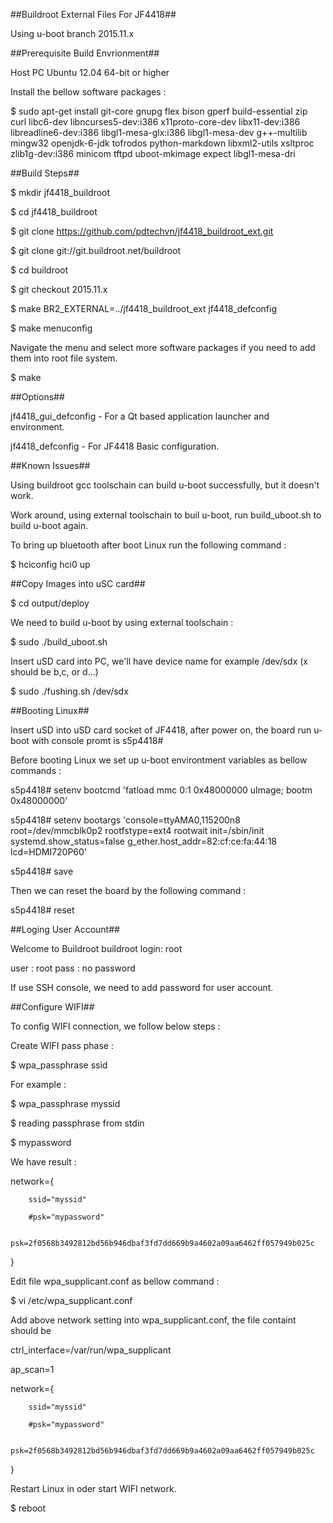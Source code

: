 ##Buildroot External Files For JF4418##
   
   Using u-boot branch 2015.11.x   
    
##Prerequisite Build Envrionment##

   Host PC Ubuntu 12.04 64-bit or higher
   
   Install the bellow software packages :
   
   $ sudo apt-get install git-core gnupg flex bison gperf build-essential
     zip curl libc6-dev libncurses5-dev:i386 x11proto-core-dev
     libx11-dev:i386 libreadline6-dev:i386 libgl1-mesa-glx:i386
     libgl1-mesa-dev g++-multilib mingw32 openjdk-6-jdk tofrodos
     python-markdown libxml2-utils xsltproc zlib1g-dev:i386
     minicom tftpd uboot-mkimage expect libgl1-mesa-dri

##Build Steps##

   $ mkdir jf4418_buildroot
   
   $ cd jf4418_buildroot
   
   $ git clone https://github.com/pdtechvn/jf4418_buildroot_ext.git
   
   $ git clone git://git.buildroot.net/buildroot
   
   $ cd buildroot
   
   $ git checkout 2015.11.x
   
   $ make BR2_EXTERNAL=../jf4418_buildroot_ext jf4418_defconfig    
   
   $ make menuconfig
   
   Navigate the menu and select more software packages if you need to add them into root file system.
   
   $ make 

##Options##

   jf4418_gui_defconfig - For a Qt based application launcher and environment.

   jf4418_defconfig     - For JF4418 Basic configuration.

##Known Issues##

   Using buildroot gcc toolschain can build u-boot successfully, but it doesn't work. 
   
   Work around, using external toolschain to buil u-boot, run build_uboot.sh to build u-boot again.

   To bring up bluetooth after boot Linux run the following command :
   
   $ hciconfig hci0 up
   
##Copy Images into uSC card##

   $ cd output/deploy
   
   We need to build u-boot by using external toolschain :
   
   $ sudo ./build_uboot.sh
   
   Insert uSD card into PC, we'll have device name for example /dev/sdx (x should be b,c, or d...)
   
   $ sudo ./fushing.sh /dev/sdx
   
##Booting Linux##

   Insert uSD into uSD card socket of JF4418, after power on, the board run u-boot with console promt is s5p4418#
   
   Before booting Linux we set up u-boot environtment variables as bellow commands :
   
   s5p4418# setenv bootcmd 'fatload mmc 0:1 0x48000000 uImage; bootm 0x48000000'
   
   s5p4418# setenv bootargs 'console=ttyAMA0,115200n8 root=/dev/mmcblk0p2 rootfstype=ext4 rootwait init=/sbin/init systemd.show_status=false g_ether.host_addr=82:cf:ce:fa:44:18 lcd=HDMI720P60'
   
   s5p4418# save

   Then we can reset the board by the following command :

   s5p4418# reset
   
##Loging User Account##

   Welcome to Buildroot
   buildroot login: root
   
   user : root
   pass : no password

   If use SSH console, we need to add password for user account.
   
##Configure WIFI##

   To config WIFI connection, we follow below steps :

   Create WIFI pass phase :

   $ wpa_passphrase ssid

   For example :

   $ wpa_passphrase myssid
   
   $ reading passphrase from stdin
   
   $ mypassword
   
   We have result :
   
   network={
   
        ssid="myssid"
        
        #psk="mypassword"
        
        psk=2f0568b3492812bd56b946dbaf3fd7dd669b9a4602a09aa6462ff057949b025c
        
   }

   Edit file wpa_supplicant.conf as bellow command :
   
   $ vi /etc/wpa_supplicant.conf
   
   Add above network setting into wpa_supplicant.conf, the file containt should be
   
   ctrl_interface=/var/run/wpa_supplicant
   
   ap_scan=1

   network={
   
        ssid="myssid"
        
        #psk="mypassword"
        
        psk=2f0568b3492812bd56b946dbaf3fd7dd669b9a4602a09aa6462ff057949b025c
        
   }

   Restart Linux in oder start WIFI network.

   $ reboot

   